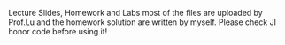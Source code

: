Lecture Slides, Homework and Labs most of the files are uploaded by Prof.Lu and the homework solution are written by myself. Please check JI honor code before using it!
